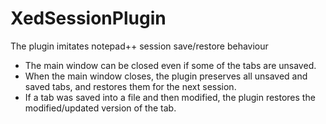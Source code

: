 # XedSessionPlugin


The plugin imitates notepad++ session save/restore behaviour

- The main window can be closed even if some of the tabs are unsaved.
- When the main window closes, the plugin preserves all unsaved and saved tabs, and restores them for the next session.
- If a tab was saved into a file and then modified, the plugin restores the modified/updated version of the tab.